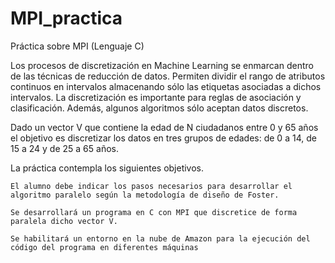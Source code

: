 # MPI_practica
Práctica sobre MPI (Lenguaje C)

Los procesos de discretización en Machine Learning se enmarcan dentro de las técnicas de reducción de datos. Permiten dividir el rango de atributos continuos en intervalos almacenando sólo las etiquetas asociadas a dichos intervalos. La discretización es importante para reglas de asociación y clasificación. Además, algunos algoritmos sólo aceptan datos discretos.

Dado un vector V que contiene la edad de N ciudadanos entre 0 y 65 años el objetivo es discretizar los datos en tres grupos de edades: de 0 a 14, de 15 a 24 y de 25 a 65 años.

La práctica contempla los siguientes objetivos.

    El alumno debe indicar los pasos necesarios para desarrollar el algoritmo paralelo según la metodología de diseño de Foster.

    Se desarrollará un programa en C con MPI que discretice de forma paralela dicho vector V.

    Se habilitará un entorno en la nube de Amazon para la ejecución del código del programa en diferentes máquinas 
